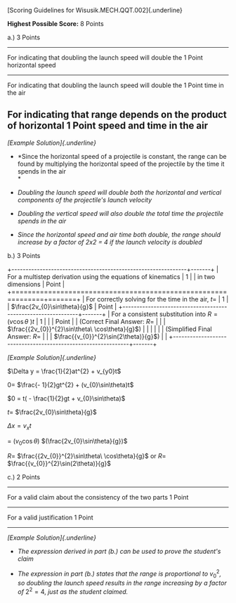 [Scoring Guidelines for Wisusik.MECH.QQT.002]{.underline}

**Highest Possible Score:** 8 Points

a.) 3 Points

  -----------------------------------------------------------------------
  For indicating that doubling the launch speed will double the  1 Point
  horizontal speed                                               
  -------------------------------------------------------------- --------
  For indicating that doubling the launch speed will double the  1 Point
  time in the air                                                

  For indicating that range depends on the product of horizontal 1 Point
  speed and time in the air                                      
  -----------------------------------------------------------------------

*[Example Solution]{.underline}*

-   *Since the horizontal speed of a projectile is constant, the range
    can be found by multiplying the horizontal speed of the projectile
    by the time it spends in the air\
    *

-   *Doubling the launch speed will double both the horizontal and
    vertical components of the projectile's launch velocity*

-   *Doubling the vertical speed will also double the total time the
    projectile spends in the air*

-   *Since the horizontal speed and air time both double, the range
    should increase by a factor of 2x2 = 4 if the launch velocity is
    doubled*

b.) 3 Points

+--------------------------------------------------------------+-------+
| For a multistep derivation using the equations of kinematics | 1     |
| in two dimensions                                            | Point |
+==============================================================+=======+
| For correctly solving for the time in the air, $t =$         | 1     |
| $\frac{2v_{0}\sin\theta}{g}$                                 | Point |
+--------------------------------------------------------------+-------+
| For a consistent substitution into $R = (v\cos\theta\ )t$    | 1     |
|                                                              | Point |
| (Correct Final Answer: $R =$                                 |       |
| $\frac{{2v_{0}}^{2}\sin\theta\ \cos\theta}{g}$)              |       |
|                                                              |       |
| (Simplified Final Answer: $R =$                              |       |
| $\frac{{v_{0}}^{2}\sin(2\theta)}{g}$)                        |       |
+--------------------------------------------------------------+-------+

*[Example Solution]{.underline}*

$\Delta y = \frac{1}{2}at^{2} + v_{y0}t$

$0 =$ $\frac{- 1}{2}gt^{2} + (v_{0}\sin\theta)t$

$0 = t( - \frac{1}{2}gt + v_{0}\sin\theta)$

$t =$ $\frac{2v_{0}\sin\theta}{g}$

$\Delta x = v_{x}t$

$=$ $(v_{0}\cos\theta)$ $(\frac{2v_{0}\sin\theta}{g})$

$R =$ $\frac{{2v_{0}}^{2}\sin\theta\ \cos\theta}{g}$ or $R =$
$\frac{{v_{0}}^{2}\sin(2\theta)}{g}$

c.) 2 Points

  -----------------------------------------------------------------------
  For a valid claim about the consistency of the two parts       1 Point
  -------------------------------------------------------------- --------
  For a valid justification                                      1 Point

  -----------------------------------------------------------------------

*[Example Solution]{.underline}*

-   *The expression derived in part (b.) can be used to prove the
    student's claim*

-   *The expression in part (b.) states that the range is proportional
    to* ${v_{0}}^{2}$*, so doubling the launch speed results in the
    range increasing by a factor of* $2^{2} = 4,$ *just as the student
    claimed.*
